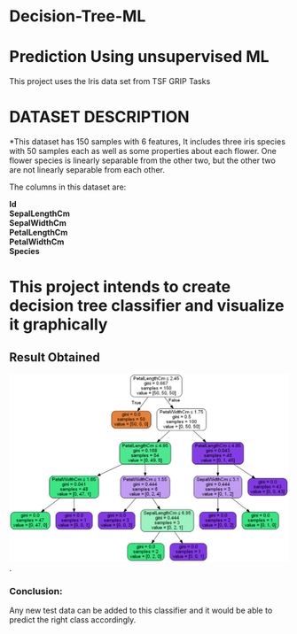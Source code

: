 # Decision-Tree-ML
# Prediction Using unsupervised ML
This project uses the Iris data set from TSF GRIP Tasks

# DATASET DESCRIPTION

*This dataset has 150 samples with 6 features, It includes three iris species with 50 samples each as well as some properties about each flower. One flower species is linearly separable from the other two, but the other two are not linearly separable from each other.

The columns in this dataset are:

**Id**\
**SepalLengthCm**\
**SepalWidthCm**\
**PetalLengthCm**\
**PetalWidthCm**\
**Species**

# This project intends to create decision tree classifier and visualize it graphically

## Result Obtained

![Visualize_Graph](Dtgraph.png).

### Conclusion:
Any new test data can be added to this classifier and it would be able to predict the right class accordingly.
